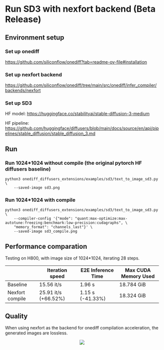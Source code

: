 # Run SD3 with nexfort backend (Beta Release)

## Environment setup
### Set up onediff
https://github.com/siliconflow/onediff?tab=readme-ov-file#installation

### Set up nexfort backend
https://github.com/siliconflow/onediff/tree/main/src/onediff/infer_compiler/backends/nexfort

### Set up SD3
HF model: https://huggingface.co/stabilityai/stable-diffusion-3-medium

HF pipeline: https://github.com/huggingface/diffusers/blob/main/docs/source/en/api/pipelines/stable_diffusion/stable_diffusion_3.md

## Run

### Run 1024*1024 without compile (the original pytorch HF diffusers baseline)
```
python3 onediff_diffusers_extensions/examples/sd3/text_to_image_sd3.py \
    --saved-image sd3.png
```

### Run 1024*1024 with compile

```
python3 onediff_diffusers_extensions/examples/sd3/text_to_image_sd3.py \
    --compiler-config '{"mode": "quant:max-optimize:max-autotune:freezing:benchmark:low-precision:cudagraphs", \
    "memory_format": "channels_last"}' \
    --saved-image sd3_compile.png
```

## Performance comparation

Testing on H800, with image size of 1024*1024, iterating 28 steps.

|                | Iteration speed     | E2E Inference Time          | Max CUDA Memory Used |
|----------------|---------------------|-----------------------------|----------------------|
| Baseline       |     15.56 it/s      |          1.96 s             | 18.784 GiB           |
| Nexfort compile| 25.91 it/s (+66.52%)|       1.15 s (-41.33%)      | 18.324 GiB           |


## Quality
When using nexfort as the backend for onediff compilation acceleration, the generated images are lossless.

<p align="center">
<img src="../../../imgs/nexfort_sample_quality.png">
</p>
